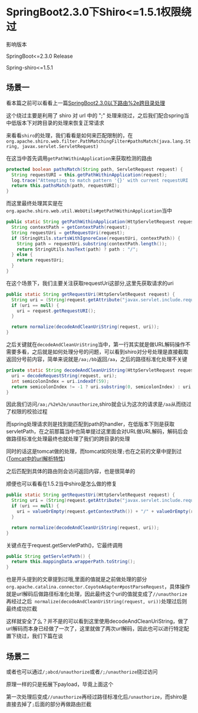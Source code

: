 # SpringBoot2.3.0下Shiro<=1.5.1权限绕过

影响版本

SpringBoot<=2.3.0 Release

Spring-shiro<=1.5.1

## 场景一

看本篇之前可以看看上一篇[SpringBoot2.3.0以下路由%2e跨目录处理](https://github.com/Y4tacker/JavaSec/blob/main/11.Spring/SpringBoot2.3.0%E4%BB%A5%E4%B8%8B%E8%B7%AF%E7%94%B1%252e%E8%B7%A8%E7%9B%AE%E5%BD%95%E5%A4%84%E7%90%86(%E5%8F%AF%E7%94%A8%E4%BA%8E%E6%9D%83%E9%99%90%E7%BB%95%E8%BF%87)/index.md)

这个绕过主要是利用了 shiro 对 url 中的 ";" 处理来绕过，之后我们配合spring当中低版本下对跨目录的处理来恢复正常请求

来看看`shiro`的处理，我们看看是如何来匹配限制的，在`org.apache.shiro.web.filter.PathMatchingFilter#pathsMatch(java.lang.String, javax.servlet.ServletRequest)`

在这当中首先调用`getPathWithinApplication`来获取检测的路由

```java
protected boolean pathsMatch(String path, ServletRequest request) {
  String requestURI = this.getPathWithinApplication(request);
  log.trace("Attempting to match pattern '{}' with current requestURI '{}'...", path, requestURI);
  return this.pathsMatch(path, requestURI);
}
```

而这里最终处理其实是在`org.apache.shiro.web.util.WebUtils#getPathWithinApplication`当中

```java
public static String getPathWithinApplication(HttpServletRequest request) {
  String contextPath = getContextPath(request);
  String requestUri = getRequestUri(request);
  if (StringUtils.startsWithIgnoreCase(requestUri, contextPath)) {
    String path = requestUri.substring(contextPath.length());
    return StringUtils.hasText(path) ? path : "/";
  } else {
    return requestUri;
  }
}
```

在这个场景下，我们主要关注获取requestUri这部分,这里先获取请求的uri

```java
public static String getRequestUri(HttpServletRequest request) {
  String uri = (String)request.getAttribute("javax.servlet.include.request_uri");
  if (uri == null) {
    uri = request.getRequestURI();
  }

  return normalize(decodeAndCleanUriString(request, uri));
}
```

之后关键就在`decodeAndCleanUriString`当中，第一行其实就是做URL解码操作不需要多看，之后就是如何处理分号的问题，可以看到shiro对分号处理是直接截取返回分号前内容，简单来说就是`/aa;/bb`返回`/aa`，之后的路径标准化处理不关键

```java
private static String decodeAndCleanUriString(HttpServletRequest request, String uri) {
  uri = decodeRequestString(request, uri);
  int semicolonIndex = uri.indexOf(59);
  return semicolonIndex != -1 ? uri.substring(0, semicolonIndex) : uri;
}
```

因此我们访问`/aa;/%2e%2e/unauthorize`,shiro就会认为这次的请求是`/aa`从而绕过了权限的校验过程

而spring处理请求则是找到能匹配到path的handler，在低版本下则是获取servletPath，在之前那篇当中也简单提过这里面会对URL做URL解码，解码后会做路径标准化处理最终也就处理了我们的跨目录的处理

同时的话这是tomcat做的处理，而tomcat如何处理`;`也在之前的文章中提到过([Tomcat中的url解析特性](https://github.com/Y4tacker/JavaSec/blob/main/8.%E5%85%B3%E4%BA%8ETomcat%E7%9A%84%E4%B8%80%E4%BA%9B%E5%88%86%E4%BA%AB/Tomcat%E4%B8%ADurl%E8%A7%A3%E6%9E%90%E7%89%B9%E6%80%A7/index.md))

之后匹配到具体的路由则会访问返回内容，也是很简单的

顺便也可以看看在1.5.2当中shiro是怎么做的修复

```java
public static String getRequestUri(HttpServletRequest request) {
  String uri = (String)request.getAttribute("javax.servlet.include.request_uri");
  if (uri == null) {
    uri = valueOrEmpty(request.getContextPath()) + "/" + valueOrEmpty(request.getServletPath()) + valueOrEmpty(request.getPathInfo());
  }

  return normalize(decodeAndCleanUriString(request, uri));
}
```

关键点在于request.getServletPath()，它最终调用

```java
public String getServletPath() {
  return this.mappingData.wrapperPath.toString();
}
```

也是开头提到的文章提到过哦,里面的值就是之前做处理的部分`org.apache.catalina.connector.CoyoteAdapter#postParseRequest`，具体操作就是url解码后做路径标准化处理，因此最终这个uri的值就变成了`//unauthorize`再经过之后` normalize(decodeAndCleanUriString(request, uri))`处理过后则最终成功拦截

这样就安全了么？并不是的可以看到这里使用decodeAndCleanUriString，做了url解码而本身已经做了一次了，这里就做了两次url解码，因此也可以进行特定配置下绕过，我们下篇在谈



## 场景二

或者也可以通过`/;abcd/unauthorize`或者`/;/unauthorize`绕过访问

原理一样的只是拓展下payload，毕竟上面这个

第一次处理后变成`//unauthorize`再经过路径标准化后`/unauthorize`，而shiro是直接去掉了`;`后面的部分再做路由拦截
